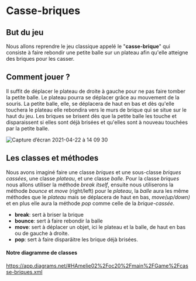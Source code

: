# Casse-briques

## But du jeu
Nous allons reprendre le jeu classique appelé le "**casse-brique**" qui consiste à faire rebondir une petite balle sur un plateau afin qu'elle atteigne des briques pour les casser.

## Comment jouer ?
Il suffit de déplacer le plateau de droite à gauche pour ne pas faire tomber la petite balle. Le plateau pourra se déplacer grâce au mouvement de la souris. La petite balle, elle, se déplacera de haut en bas et dès qu'elle touchera le plateau elle rebondira vers le murs de brique qui se situe sur le haut du jeu. Les briques se brisent dès que la petite balle les touche et disparaissent si elles sont déjà brisées et qu'elles sont à nouveau touchées par la petite balle. 

![Capture d’écran 2021-04-22 à 14 09 30](https://user-images.githubusercontent.com/77777393/115711932-74709080-a374-11eb-909d-a354875b959d.png)


## Les classes et méthodes
Nous avons imaginé faire une classe *briques* et une sous-classe *briques cassées*, une classe *plateau*, et une classe *balle*. Pour la classe *briques* nous allons utiliser la méthode *break itself*, ensuite nous utiliserons la méthode *bounce* et *move* (right/left) pour le *plateau*, la *balle* aura les même méthodes que le *plateau* mais se déplacera de haut en bas, *move(up/down)* et en plus elle aura la méthode *pop* comme celle de la *brique-cassée*.

- **break**: sert à briser la brique
- **bounce**: sert à faire rebondir la balle
- **move**: sert à déplacer un objet, ici le plateau et la balle, de haut en bas ou de gauche à droite. 
- **pop**: sert à faire disparâitre les brique déjà brisées.


#### Notre diagramme de classes
https://app.diagrams.net/#HAmelie02%2Foc20%2Fmain%2FGame%2Fcasse-briques.xml
